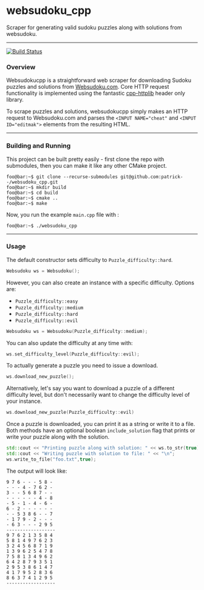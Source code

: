 # websudoku_cpp
Scraper for generating valid sudoku puzzles along with solutions from websudoku. 

---
[![Build Status](https://travis-ci.com/patrick--/websudoku_cpp.svg?branch=master)](https://travis-ci.com/patrick--/websudoku_cpp)


### Overview
Websudokucpp is a straightforward web scraper for downloading Sudoku puzzles and solutions from [Websudoku.com](https://www.websudoku.com/?). Core HTTP request functionality is implemented using the fantastic [cpp-httplib](https://github.com/yhirose/cpp-httplib) header only library.

To scrape puzzles and solutions, websudokucpp simply makes an HTTP request to Websudoku.com and parses the `<INPUT NAME="cheat"` and `<INPUT ID="editmak">` elements from the resulting HTML.


---
### Building and Running
This project can be built pretty easily - first clone the repo with submodules, then you can make it like any other CMake project.


```console
foo@bar:~$ git clone --recurse-submodules git@github.com:patrick--/websudoku_cpp.git
foo@bar:~$ mkdir build
foo@bar:~$ cd build
foo@bar:~$ cmake ..
foo@bar:~$ make
```

Now, you run the example `main.cpp` file with : 

```console
foo@bar:~$ ./websudoku_cpp
```


---
### Usage 

The default constructor sets difficulty to `Puzzle_difficulty::hard`.
```c++
Websudoku ws = Websudoku();
```

However, you can also create an instance with a specific difficulty. Options are: 
* `Puzzle_difficulty::easy`
* `Puzzle_difficulty::medium`
* `Puzzle_difficulty::hard`
* `Puzzle_difficulty::evil`

```c++
Websudoku ws = Websudoku(Puzzle_difficulty::medium);
```

You can also update the difficulty at any time with:
```c++
ws.set_difficulty_level(Puzzle_difficulty::evil);
```

To actually generate a puzzle you need to issue a download.
```c++
ws.download_new_puzzle();
```

Alternatively, let's say you want to download a puzzle of a different difficulty level, but don't necessarily want to change the difficulty level of your instance.

```c++
ws.download_new_puzzle(Puzzle_difficulty::evil)
```

Once a puzzle is downloaded, you can print it as a string or write it to a file. Both methods have an optional boolean `include_solution` flag that prints or write your puzzle along with the solution.

```c++
std::cout << "Printing puzzle along with solution: " << ws.to_str(true) << "\n";
std::cout << "Writing puzzle with solution to file: " << "\n";
ws.write_to_file("foo.txt",true);
```

The output will look like:


```console
9 7 6 - - - 5 8 - 
- - - 4 - 7 6 2 - 
3 - - 5 6 8 7 - - 
- - - - - - 4 - 8 
- 5 - 1 - 4 - 6 - 
6 - 2 - - - - - - 
- - 5 3 8 6 - - 7 
- 1 7 9 - 2 - - - 
- 6 3 - - - 2 9 5 
------------------
9 7 6 2 1 3 5 8 4 
5 8 1 4 9 7 6 2 3 
3 2 4 5 6 8 7 1 9 
1 3 9 6 2 5 4 7 8 
7 5 8 1 3 4 9 6 2 
6 4 2 8 7 9 3 5 1 
2 9 5 3 8 6 1 4 7 
4 1 7 9 5 2 8 3 6 
8 6 3 7 4 1 2 9 5 
------------------
```